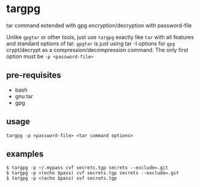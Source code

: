 # targpg
tar command extended with gpg encryption/decryption with password-file

Unlike `gpgtar` or other tools, just use `targpg` exactly like `tar` with all features and standard options of tar.
`gpgtar` is just using tar -I options for `gpg` crypt/decrypt as a compression/decompression command.
The only first option must be `-p <password-file>`

## pre-requisites

* bash
* gnu tar
* gpg

## usage

```
targpg -p <password-file> <tar command options>
```

## examples

```
$ targpg -p ~/.mypass cvf secrets.tgp secrets --exclude=.git
$ targpg -p <(echo $pass) cvf secrets.tgp secrets --exclude=.git
$ targpg -p <(echo $pass) xvf secrets.tgp
```
